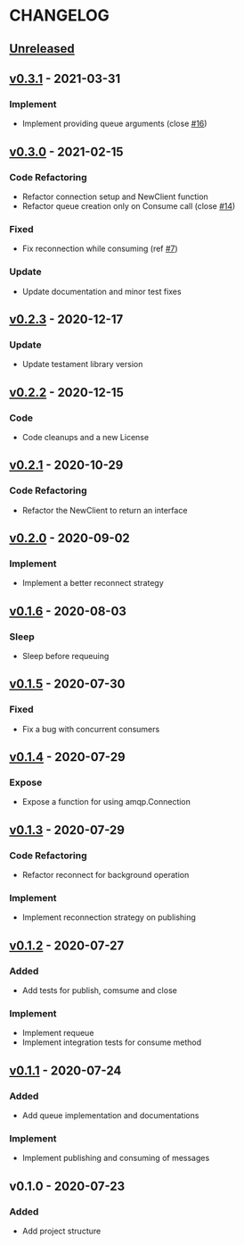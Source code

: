 # CHANGELOG

<a name="unreleased"></a>
## [Unreleased]



<a name="v0.3.1"></a>
## [v0.3.1] - 2021-03-31

### Implement
- Implement providing queue arguments (close [#16](https://github.com/blokur/harego/issues/16))


<a name="v0.3.0"></a>
## [v0.3.0] - 2021-02-15

### Code Refactoring
- Refactor connection setup and NewClient function
- Refactor queue creation only on Consume call (close [#14](https://github.com/blokur/harego/issues/14))

### Fixed
- Fix reconnection while consuming (ref [#7](https://github.com/blokur/harego/issues/7))

### Update
- Update documentation and minor test fixes


<a name="v0.2.3"></a>
## [v0.2.3] - 2020-12-17

### Update
- Update testament library version


<a name="v0.2.2"></a>
## [v0.2.2] - 2020-12-15

### Code
- Code cleanups and a new License


<a name="v0.2.1"></a>
## [v0.2.1] - 2020-10-29

### Code Refactoring
- Refactor the NewClient to return an interface


<a name="v0.2.0"></a>
## [v0.2.0] - 2020-09-02

### Implement
- Implement a better reconnect strategy


<a name="v0.1.6"></a>
## [v0.1.6] - 2020-08-03

### Sleep
- Sleep before requeuing


<a name="v0.1.5"></a>
## [v0.1.5] - 2020-07-30

### Fixed
- Fix a bug with concurrent consumers


<a name="v0.1.4"></a>
## [v0.1.4] - 2020-07-29

### Expose
- Expose a function for using amqp.Connection


<a name="v0.1.3"></a>
## [v0.1.3] - 2020-07-29

### Code Refactoring
- Refactor reconnect for background operation

### Implement
- Implement reconnection strategy on publishing


<a name="v0.1.2"></a>
## [v0.1.2] - 2020-07-27

### Added
- Add tests for publish, comsume and close

### Implement
- Implement requeue
- Implement integration tests for consume method


<a name="v0.1.1"></a>
## [v0.1.1] - 2020-07-24

### Added
- Add queue implementation and documentations

### Implement
- Implement publishing and consuming of messages


<a name="v0.1.0"></a>
## v0.1.0 - 2020-07-23

### Added
- Add project structure



[Unreleased]: https://github.com/blokur/harego/compare/v0.3.1...HEAD
[v0.3.1]: https://github.com/blokur/harego/compare/v0.3.0...v0.3.1
[v0.3.0]: https://github.com/blokur/harego/compare/v0.2.3...v0.3.0
[v0.2.3]: https://github.com/blokur/harego/compare/v0.2.2...v0.2.3
[v0.2.2]: https://github.com/blokur/harego/compare/v0.2.1...v0.2.2
[v0.2.1]: https://github.com/blokur/harego/compare/v0.2.0...v0.2.1
[v0.2.0]: https://github.com/blokur/harego/compare/v0.1.6...v0.2.0
[v0.1.6]: https://github.com/blokur/harego/compare/v0.1.5...v0.1.6
[v0.1.5]: https://github.com/blokur/harego/compare/v0.1.4...v0.1.5
[v0.1.4]: https://github.com/blokur/harego/compare/v0.1.3...v0.1.4
[v0.1.3]: https://github.com/blokur/harego/compare/v0.1.2...v0.1.3
[v0.1.2]: https://github.com/blokur/harego/compare/v0.1.1...v0.1.2
[v0.1.1]: https://github.com/blokur/harego/compare/v0.1.0...v0.1.1
